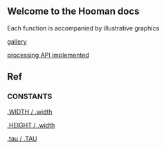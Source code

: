 
Welcome to the Hooman docs
---

Each function is accompanied by illustrative graphics


[gallery](./gallery)

[processing API implemented](./processing)


Ref
---

### CONSTANTS

[.WIDTH / .width](./ref/width)

[.HEIGHT / .width](./ref/height)

[.tau / .TAU](./ref/tau)

